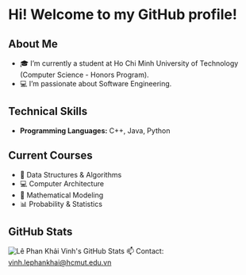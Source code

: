 # Hi! Welcome to my GitHub profile!

## About Me
- 🎓 I’m currently a student at Ho Chi Minh University of Technology (Computer Science - Honors Program).
- 💻 I’m passionate about Software Engineering.
## Technical Skills
- **Programming Languages:** C++, Java, Python
## Current Courses
- 📘 Data Structures & Algorithms
- 💻 Computer Architecture
- 🔢 Mathematical Modeling
- 📊 Probability & Statistics
## GitHub Stats
![Lê Phan Khải Vinh's GitHub Stats](https://github-readme-stats.vercel.app/api?username=yourusername&show_icons=true&theme=radical)
📫 Contact: [vinh.lephankhai@hcmut.edu.vn](mailto:vinh.lephankhai@hcmut.edu.vn)
